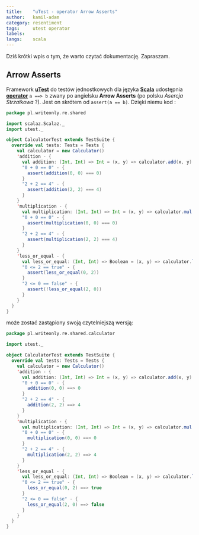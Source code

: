 ```yaml
---
title:    "uTest - operator Arrow Asserts"
author:   kamil-adam
category: resentiment
tags:     utest operator
labels:
langs:    scala
---
```


Dziś krótki wpis o tym, że warto czytać dokumentację. Zapraszam.

## Arrow Asserts

Framework **[uTest](/posts-by-tags/utest)** do testów jednostkowych dla języka **[Scala](/posts-by-langs/scala)** udostępnia **[operator](/posts-by-tags/operator)** `a ==> b` zwany po angielsku **Arrow Asserts**
(po polsku *Asercja Strzałkowa* ?). Jest on skrótem od `assert(a == b)`. Dzięki niemu kod :

```scala
package pl.writeonly.re.shared

import scalaz.Scalaz._
import utest._

object CalculatorTest extends TestSuite {
  override val tests: Tests = Tests {
    val calculator = new Calculator()
    'addition - {
      val addition: (Int, Int) => Int = (x, y) => calculator.add(x, y)
      "0 + 0 == 0" - {
        assert(addition(0, 0) === 0)
      }
      "2 + 2 == 4" - {
        assert(addition(2, 2) === 4)
      }
    }
    'multiplication - {
      val multiplication: (Int, Int) => Int = (x, y) => calculator.mul(x, y)
      "0 + 0 == 0" - {
        assert(multiplication(0, 0) === 0)
      }
      "2 + 2 == 4" - {
        assert(multiplication(2, 2) === 4)
      }
    }
    'less_or_equal - {
      val less_or_equal: (Int, Int) => Boolean = (x, y) => calculator.leq(x, y)
      "0 <= 2 == true" - {
        assert(less_or_equal(0, 2))
      }
      "2 <= 0 == false" - {
        assert(!less_or_equal(2, 0))
      }
    }
  }
}

```

może zostać zastąpiony swoją czytelniejszą wersją:

```scala
package pl.writeonly.re.shared.calculator

import utest._

object CalculatorTest extends TestSuite {
  override val tests: Tests = Tests {
    val calculator = new Calculator()
    'addition - {
      val addition: (Int, Int) => Int = (x, y) => calculator.add(x, y)
      "0 + 0 == 0" - {
        addition(0, 0) ==> 0
      }
      "2 + 2 == 4" - {
        addition(2, 2) ==> 4
      }
    }
    'multiplication - {
      val multiplication: (Int, Int) => Int = (x, y) => calculator.mul(x, y)
      "0 + 0 == 0" - {
        multiplication(0, 0) ==> 0
      }
      "2 + 2 == 4" - {
        multiplication(2, 2) ==> 4
      }
    }
    'less_or_equal - {
      val less_or_equal: (Int, Int) => Boolean = (x, y) => calculator.leq(x, y)
      "0 <= 2 == true" - {
        less_or_equal(0, 2) ==> true
      }
      "2 <= 0 == false" - {
        less_or_equal(2, 0) ==> false
      }
    }
  }
}
```
